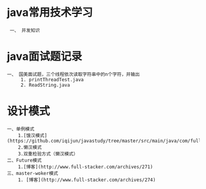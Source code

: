 # java常用技术学习
     一、 并发知识

# java面试题记录
    一、 国美面试题，三个线程依次读取字符串中的n个字符，并输出
         1. printThreadTest.java
         2. ReadString.java

# 设计模式
    一、单例模式
        1.[饿汉模式](https://github.com/iqijun/javastudy/tree/master/src/main/java/com/fullstacker/study/designpattern/singleton)
        2.懒汉模式
        3.双重检验方式（懒汉模式）
    二、Future模式
        1.[博客](http://www.full-stacker.com/archives/271)
    三、master-woker模式
        1. [博客](http://www.full-stacker.com/archives/274)